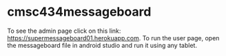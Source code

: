 # cmsc434messageboard
To see the admin page click on this link: https://supermessageboard01.herokuapp.com.
To run the user page, open the messageboard file in android studio and run it using any tablet.
